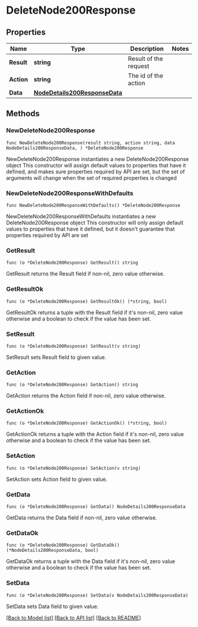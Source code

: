 # DeleteNode200Response

## Properties

Name | Type | Description | Notes
------------ | ------------- | ------------- | -------------
**Result** | **string** | Result of the request | 
**Action** | **string** | The id of the action | 
**Data** | [**NodeDetails200ResponseData**](NodeDetails200ResponseData.md) |  | 

## Methods

### NewDeleteNode200Response

`func NewDeleteNode200Response(result string, action string, data NodeDetails200ResponseData, ) *DeleteNode200Response`

NewDeleteNode200Response instantiates a new DeleteNode200Response object
This constructor will assign default values to properties that have it defined,
and makes sure properties required by API are set, but the set of arguments
will change when the set of required properties is changed

### NewDeleteNode200ResponseWithDefaults

`func NewDeleteNode200ResponseWithDefaults() *DeleteNode200Response`

NewDeleteNode200ResponseWithDefaults instantiates a new DeleteNode200Response object
This constructor will only assign default values to properties that have it defined,
but it doesn't guarantee that properties required by API are set

### GetResult

`func (o *DeleteNode200Response) GetResult() string`

GetResult returns the Result field if non-nil, zero value otherwise.

### GetResultOk

`func (o *DeleteNode200Response) GetResultOk() (*string, bool)`

GetResultOk returns a tuple with the Result field if it's non-nil, zero value otherwise
and a boolean to check if the value has been set.

### SetResult

`func (o *DeleteNode200Response) SetResult(v string)`

SetResult sets Result field to given value.


### GetAction

`func (o *DeleteNode200Response) GetAction() string`

GetAction returns the Action field if non-nil, zero value otherwise.

### GetActionOk

`func (o *DeleteNode200Response) GetActionOk() (*string, bool)`

GetActionOk returns a tuple with the Action field if it's non-nil, zero value otherwise
and a boolean to check if the value has been set.

### SetAction

`func (o *DeleteNode200Response) SetAction(v string)`

SetAction sets Action field to given value.


### GetData

`func (o *DeleteNode200Response) GetData() NodeDetails200ResponseData`

GetData returns the Data field if non-nil, zero value otherwise.

### GetDataOk

`func (o *DeleteNode200Response) GetDataOk() (*NodeDetails200ResponseData, bool)`

GetDataOk returns a tuple with the Data field if it's non-nil, zero value otherwise
and a boolean to check if the value has been set.

### SetData

`func (o *DeleteNode200Response) SetData(v NodeDetails200ResponseData)`

SetData sets Data field to given value.



[[Back to Model list]](../README.md#documentation-for-models) [[Back to API list]](../README.md#documentation-for-api-endpoints) [[Back to README]](../README.md)


